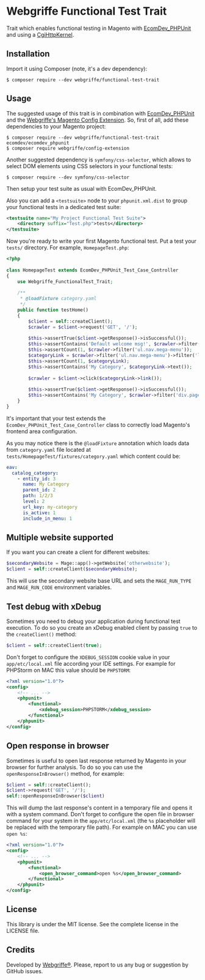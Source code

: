 Webgriffe Functional Test Trait
===============================

Trait which enables functional testing in Magento with [EcomDev_PHPUnit](https://github.com/EcomDev/EcomDev_PHPUnit) and using a [CgiHttpKernel](https://github.com/webgriffe/CgiHttpKernel).

Installation
------------

Import it using Composer (note, it's a dev dependency):

```
$ composer require --dev webgriffe/functional-test-trait
```
    
Usage
-----

The suggested usage of this trait is in combination with [EcomDev_PHPUnit](https://github.com/EcomDev/EcomDev_PHPUnit) and the [Webgriffe's Magento Config Extension](https://github.com/webgriffe/config-extension).
So, first of all, add these dependencies to your Magento project:

```
$ composer require --dev webgriffe/functional-test-trait ecomdev/ecomdev_phpunit
$ composer require webgriffe/config-extension
```	
	
Another suggested dependency is `symfony/css-selector`, which allows to select DOM elements using CSS selectors in your functional tests:

```
$ composer require --dev symfony/css-selector
```

Then setup your test suite as usual with EcomDev_PHPUnit.

Also you can add a `<testsuite>` node to your `phpunit.xml.dist` to group your functional tests in a dedicated test suite:

```xml
<testsuite name="My Project Functional Test Suite">
    <directory suffix="Test.php">tests</directory>
</testsuite>
``` 

Now you're ready to write your first Magento functional test. 
Put a test your `tests/` directory. For example, `HomepageTest.php`:

```php
<?php
	
class HomepageTest extends EcomDev_PHPUnit_Test_Case_Controller
{
    use Webgriffe_FunctionalTest_Trait;
	
    /**
     * @loadFixture category.yaml
     */
    public function testHome()
    {
        $client = self::createClient();
        $crawler = $client->request('GET', '/');
	
        $this->assertTrue($client->getResponse()->isSuccessful());
        $this->assertContains('Default welcome msg!', $crawler->filter('div.welcome-msg')->text());
        $this->assertCount(1, $crawler->filter('ul.nav.mega-menu'));
        $categoryLink = $crawler->filter('ul.nav.mega-menu')->filter('li')->eq(0)->filter('a');
        $this->assertCount(1, $categoryLink);
        $this->assertContains('My Category', $categoryLink->text());
	
        $crawler = $client->click($categoryLink->link());
	
        $this->assertTrue($client->getResponse()->isSuccessful());
        $this->assertContains('My Category', $crawler->filter('div.page-title h1')->text());
    }
}
```
It's important that your test extends the `EcomDev_PHPUnit_Test_Case_Controller` class to correctly load Magento's frontend area configuration.
	
As you may notice there is the `@loadFixture` annotation which loads data from `category.yaml` file located at `tests/HomepageTest/fixtures/category.yaml` which content could be:

```yaml
eav:
  catalog_category:
    - entity_id: 3
      name: My Category
      parent_id: 2
      path: 1/2/3
      level: 2
      url_key: my-category
      is_active: 1
      include_in_menu: 1
```

Multiple website supported
--------------------------

If you want you can create a client for different websites:

```php
$secondaryWebsite = Mage::app()->getWebsite('otherwebsite');
$client = self::createClient($secondaryWebsite);
```

This will use the secondary website base URL and sets the `MAGE_RUN_TYPE` and `MAGE_RUN_CODE` environment variables.

Test debug with xDebug
----------------------

Sometimes you need to debug your application during functional test execution. To do so you create an xDebug enabled client by passing `true` to the `createClient()` method:

```php
$client = self::createClient(true);
```
Don't forget to configure the `XDEBUG_SESSION` cookie value in your `app/etc/local.xml` file according your IDE settings. For example for PHPStorm on MAC this value should be `PHPSTORM`:

```xml
<?xml version="1.0"?>
<config>
	<!-- ... -->
	<phpunit>
        <functional>
            <xdebug_session>PHPSTORM</xdebug_session>
        </functional>
    </phpunit>
</config>
```

Open response in browser
------------------------
Sometimes is useful to open last response returned by Magento in your browser for further analysis. To do so you can use the `openResponseInBrowser()` method, for example:

```php
$client = self::createClient();
$client->request('GET', '/');
self::openResponseInBrowser($client)
```
This will dump the last response's content in a temporary file and opens it with a system command. Don't forget to configure the open file in browser command for your system in the `app/etc/local.xml` (the `%s` placeholder will be replaced with the temporary file path). For example on MAC you can use `open %s`:

```xml
<?xml version="1.0"?>
<config>
	<!-- ... -->
	<phpunit>
        <functional>
            <open_browser_command>open %s</open_browser_command>
        </functional>
    </phpunit>
</config>
```

License
-------

This library is under the MIT license. See the complete license in the LICENSE file.

Credits
-------

Developed by [Webgriffe®](http://www.webgriffe.com/). Please, report to us any bug or suggestion by GitHub issues.
